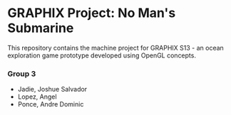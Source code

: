 # GRAPHIX Project: No Man's Submarine
This repository contains the machine project for GRAPHIX S13 - an ocean exploration game prototype developed using OpenGL concepts.

### Group 3

- Jadie, Joshue Salvador
- Lopez, Angel
- Ponce, Andre Dominic

